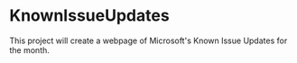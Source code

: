 # KnownIssueUpdates
This project will create a webpage of Microsoft's Known Issue Updates for the month. 
